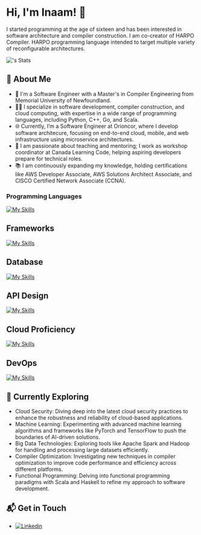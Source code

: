 # Hi, I'm Inaam! 👋
I started programming at the age of sixteen and has been interested in software architecture and compiler construction. I am co-creator of HARPO Compiler. HARPO programming language intended to target multiple variety of reconfigurable architectures.

![<username>'s Stats](https://github-readme-stats.vercel.app/api?username=Inaam-Ahmed&theme=vue-dark&show_icons=true&hide_border=true&count_private=true)

## 🚀 About Me
- 🔭 I'm a Software Engineer with a Master's in Compiler Engineering from Memorial University of Newfoundland.
- 🧑‍💻 I specialize in software development, compiler construction, and cloud computing, with expertise in a wide range of programming languages, including Python, C++, Go, and Scala.
- 🌐 Currently, I’m a Software Engineer at Orioncor, where I develop software architecure, focusing on end-to-end cloud, mobile, and web infrastructure using microservice architectures.
- 📝 I am passionate about teaching and mentoring; I work as workshop coordinator at Canada Learning Code, helping aspiring developers prepare for technical roles.
- 📚 I am continuously expanding my knowledge, holding certifications like AWS Developer Associate, AWS Solutions Architect Associate, and CISCO Certified Network Associate (CCNA).

### Programming Languages
[![My Skills](https://skillicons.dev/icons?i=py,js,java,scala,go,cpp,html,css)](https://skillicons.dev)

## Frameworks
[![My Skills](https://skillicons.dev/icons?i=django,react,flask,nextjs,nodejs,bun,npm,bootstrap)](https://skillicons.dev)

## Database
[![My Skills](https://skillicons.dev/icons?i=mongodb,mysql,openshift,cassandra,postgres,dynamodb)](https://skillicons.dev)

## API Design
[![My Skills](https://skillicons.dev/icons?i=express,fastapi)](https://skillicons.dev)


## Cloud Proficiency
[![My Skills](https://skillicons.dev/icons?i=aws,azure,cloudflare,terraform)](https://skillicons.dev)


## DevOps
[![My Skills](https://skillicons.dev/icons?i=kubernetes,docker,bash,git,gradle,kafka,rabbitmq,terraform)](https://skillicons.dev)


## 🌱 Currently Exploring
- Cloud Security: Diving deep into the latest cloud security practices to enhance the robustness and reliability of cloud-based applications.
- Machine Learning: Experimenting with advanced machine learning algorithms and frameworks like PyTorch and TensorFlow to push the boundaries of AI-driven solutions.
- Big Data Technologies: Exploring tools like Apache Spark and Hadoop for handling and processing large datasets efficiently.
- Compiler Optimization: Investigating new techniques in compiler optimization to improve code performance and efficiency across different platforms.
- Functional Programming: Delving into functional programming paradigms with Scala and Haskell to refine my approach to software development.

## 📬 Get in Touch
- [![Linkedin](https://skillicons.dev/icons?i=linkedin)](https://www.linkedin.com/in/inaam-ahmed/)
